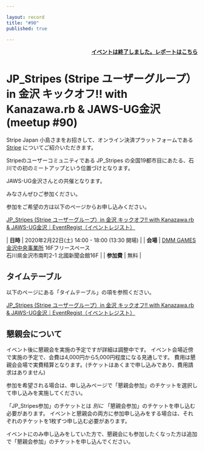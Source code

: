 ```yaml
---

layout: record
title: "#90"
published: true

---
```


<div style="text-align: right;"><a href="./report.html"><strong>イベントは終了しました。レポートはこちら</strong></a></div>

# JP\_Stripes (Stripe ユーザーグループ）in 金沢 キックオフ!! with Kanazawa.rb & JAWS-UG金沢 (meetup #90)

Stripe Japan 小島さまをお招きして、オンライン決済プラットフォームである [Stripe](https://stripe.com/) についてご紹介いただきます。

Stripeのユーザーコミュニティである JP\_Stripes の全国19都市目にあたる、石川での初のミートアップという位置づけとなります。

JAWS-UG金沢さんとの共催となります。

みなさんぜひご参加ください。

参加をご希望の方は以下のページからお申し込みください。

[JP\_Stripes \(Stripe ユーザーグループ）in 金沢 キックオフ\!\! with Kanazawa\.rb & JAWS\-UG金沢｜EventRegist（イベントレジスト）](https://eventregist.com/e/JP_Stripes_KMQ)

| **日時**   | 2020年2月22日(土) 14:00 - 18:00 (13:30 開場) |
| **会場**   | [DMM GAMES 金沢中央事業所](https://dmm-corp.com/company/labo/) 16Fフリースペース<br>石川県金沢市南町2-1 北國新聞会館16F |
| **参加費** | 無料 |

## タイムテーブル

以下のページにある「タイムテーブル」の項を参照ください。

[JP\_Stripes \(Stripe ユーザーグループ）in 金沢 キックオフ\!\! with Kanazawa\.rb & JAWS\-UG金沢｜EventRegist（イベントレジスト）](https://eventregist.com/e/JP_Stripes_KMQ)

## 懇親会について

イベント後に懇親会を実施の予定ですが詳細は調整中です。
イベント会場近傍で実施の予定で、会費は4,000円から5,000円程度になる見通しです。
費用は懇親会会場で実費精算となります。(チケットはあくまで申し込みであり、費用請求はありません)

参加を希望される場合は、申し込みページで「懇親会参加」のチケットを選択して申し込みを実施してください。

「JP_Stripes参加」のチケットとは *別に* 「懇親会参加」のチケットを申し込む必要があります。
イベントと懇親会の両方に参加申し込みをする場合は、それぞれのチケットを1枚ずつ申し込む必要があります。

イベントにのみ申し込みをしていた方で、懇親会にも参加したくなった方は追加で「懇親会参加」のチケットを申し込んでください。

